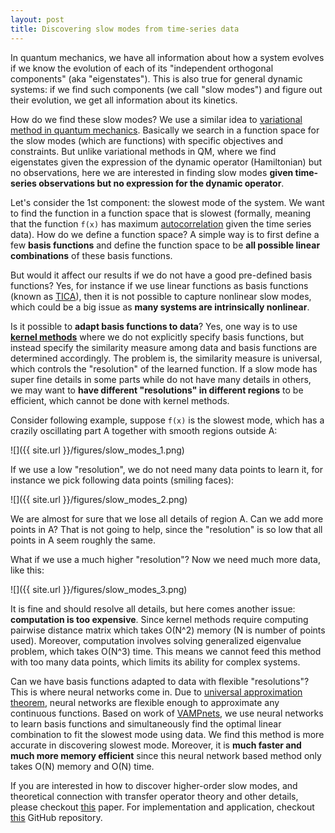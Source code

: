 ```yaml
---
layout: post
title: Discovering slow modes from time-series data
---  
```


In quantum mechanics, we have all information about how a system evolves if we know the evolution of each of its "independent orthogonal components" (aka "eigenstates").  This is also true for general dynamic systems: if we find such components (we call "slow modes") and figure out their evolution, we get all information about its kinetics.

How do we find these slow modes?  We use a similar idea to [variational method in quantum mechanics](https://en.wikipedia.org/wiki/Variational_method_(quantum_mechanics)).  Basically we search in a function space for the slow modes (which are functions) with specific objectives and constraints.  But unlike variational methods in QM, where we find eigenstates given the expression of the dynamic operator (Hamiltonian) but no observations, here we are interested in finding slow modes **given time-series observations but no expression for the dynamic operator**.

Let's consider the 1st component: the slowest mode of the system.  We want to find the function in a function space that is slowest (formally, meaning that the function `f(x)` has maximum [autocorrelation](https://en.wikipedia.org/wiki/Autocorrelation) given the time series data).  How do we define a function space?  A simple way is to first define a few **basis functions** and define the function space to be **all possible linear combinations** of these basis functions.  

But would it affect our results if we do not have a good pre-defined basis functions?  Yes, for instance if we use linear functions as basis functions (known as [TICA](http://msmbuilder.org/3.3.0/tica.html)), then it is not possible to capture nonlinear slow modes, which could be a big issue as **many systems are intrinsically nonlinear**.  

Is it possible to **adapt basis functions to data**?  Yes, one way is to use **[kernel methods](https://en.wikipedia.org/wiki/Kernel_method)** where we do not explicitly specify basis functions, but instead specify the similarity measure among data and basis functions are determined accordingly.  The problem is, the similarity measure is universal, which controls the "resolution" of the learned function.  If a slow mode has super fine details in some parts while do not have many details in others, we may want to **have different "resolutions" in different regions** to be efficient, which cannot be done with kernel methods.  

Consider following example, suppose `f(x)` is the slowest mode, which has a crazily oscillating part A together with smooth regions outside A:

![]({{ site.url }}/figures/slow_modes_1.png)

If we use a low "resolution", we do not need many data points to learn it, for instance we pick following data points (smiling faces):

![]({{ site.url }}/figures/slow_modes_2.png)

We are almost for sure that we lose all details of region A.  Can we add more points in A?  That is not going to help, since the "resolution" is so low that all points in A seem roughly the same.

What if we use a much higher "resolution"?  Now we need much more data, like this:

![]({{ site.url }}/figures/slow_modes_3.png)

It is fine and should resolve all details, but here comes another issue: **computation is too expensive**.  Since kernel methods require computing pairwise distance matrix which takes O(N^2) memory (N is number of points used).  Moreover, computation involves solving generalized eigenvalue problem, which takes O(N^3) time.  This means we cannot feed this method with too many data points, which limits its ability for complex systems.

Can we have basis functions adapted to data with flexible "resolutions"?  This is where neural networks come in.  Due to [universal approximation theorem](https://en.wikipedia.org/wiki/Universal_approximation_theorem), neural networks are flexible enough to approximate any continuous functions.  Based on work of [VAMPnets](https://www.nature.com/articles/s41467-017-02388-1), we use neural networks to learn basis functions and simultaneously find the optimal linear combination to fit the slowest mode using data.  We find this method is more accurate in discovering slowest mode.  Moreover, it is **much faster and much more memory efficient** since this neural network based method only takes O(N) memory and O(N) time.

If you are interested in how to discover higher-order slow modes, and theoretical connection with transfer operator theory and other details, please checkout [this](https://aip.scitation.org/doi/abs/10.1063/1.5092521) paper.  For implementation and application, checkout [this](https://github.com/hsidky/srv) GitHub repository.